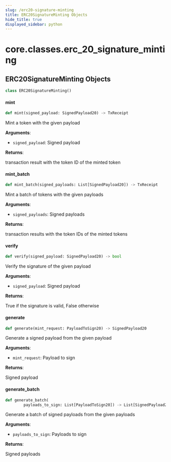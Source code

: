 ```yaml
---
slug: /erc20-signature-minting
title: ERC20SignatureMinting Objects
hide_title: true
displayed_sidebar: python
---
```

<a id="core.classes.erc_20_signature_minting"></a>

# core.classes.erc\_20\_signature\_minting

<a id="core.classes.erc_20_signature_minting.ERC20SignatureMinting"></a>

## ERC20SignatureMinting Objects

```python
class ERC20SignatureMinting()
```

<a id="core.classes.erc_20_signature_minting.ERC20SignatureMinting.mint"></a>

#### mint

```python
def mint(signed_payload: SignedPayload20) -> TxReceipt
```

Mint a token with the given payload

**Arguments**:

- `signed_payload`: Signed payload

**Returns**:

transaction result with the token ID of the minted token

<a id="core.classes.erc_20_signature_minting.ERC20SignatureMinting.mint_batch"></a>

#### mint\_batch

```python
def mint_batch(signed_payloads: List[SignedPayload20]) -> TxReceipt
```

Mint a batch of tokens with the given payloads

**Arguments**:

- `signed_payloads`: Signed payloads

**Returns**:

transaction results with the token IDs of the minted tokens

<a id="core.classes.erc_20_signature_minting.ERC20SignatureMinting.verify"></a>

#### verify

```python
def verify(signed_payload: SignedPayload20) -> bool
```

Verify the signature of the given payload

**Arguments**:

- `signed_payload`: Signed payload

**Returns**:

True if the signature is valid, False otherwise

<a id="core.classes.erc_20_signature_minting.ERC20SignatureMinting.generate"></a>

#### generate

```python
def generate(mint_request: PayloadToSign20) -> SignedPayload20
```

Generate a signed payload from the given payload

**Arguments**:

- `mint_request`: Payload to sign

**Returns**:

Signed payload

<a id="core.classes.erc_20_signature_minting.ERC20SignatureMinting.generate_batch"></a>

#### generate\_batch

```python
def generate_batch(
        payloads_to_sign: List[PayloadToSign20]) -> List[SignedPayload20]
```

Generate a batch of signed payloads from the given payloads

**Arguments**:

- `payloads_to_sign`: Payloads to sign

**Returns**:

Signed payloads
